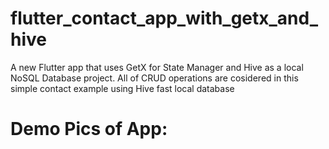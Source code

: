 # flutter_contact_app_with_getx_and_hive

A new Flutter app that uses GetX for State Manager and Hive as a local NoSQL Database project.
All of CRUD operations are cosidered in this simple contact example using Hive fast local database


 # Demo Pics of App:
<!-- ![alt text](https://github.com/[username]/[reponame]/blob/[branch]/image.jpg?raw=true) -->

<!-- ![alt text](https://github.com/[username]/[reponame]/blob/[branch]/image.jpg?raw=true) -->


